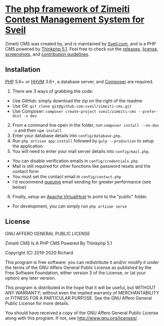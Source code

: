 # [The php framework of Zimeiti Contest Management System for Sveil](https://sveil.com)

Zimeiti CMS was created by, and is maintained by [Sveil.com](https://sveil.com), and is a PHP CMS powered by [Thinkphp 5.1](https://github.com/top-think/thinkphp). Feel free to check out the [releases](https://github.com/sveil/zimeiti-cms/releases), [license](LICENSE), [screenshots](SCREENSHOTS.md), and [contribution guidelines](CONTRIBUTING.md).

## Installation

[PHP](https://php.net) 5.6+ or [HHVM](http://hhvm.com) 3.6+, a database server, and [Composer](https://getcomposer.org) are required.

1. There are 3 ways of grabbing the code:

- Use GitHub: simply download the zip on the right of the readme
- Use Git: `git clone git@github.com:sveil/zimeiti-cms.git`
- Use Composer: `composer create-project sveil/zimeiti-cms --prefer-dist -s dev`

2. From a command line open in the folder, run `composer install --no-dev -o` and then `npm install`.
3. Enter your database details into `config/database.php`.
4. Run `php artisan app:install` followed by `gulp --production` to setup the application.
5. You will need to enter your mail server details into `config/mail.php`.

- You can disable verification emails in `config/credentials.php`
- Mail is still required for other functions like password resets and the contact form
- You must set the contact email in `config/contact.php`
- I'd recommend [queuing](#setting-up-queing) email sending for greater performance (see below)

6. Finally, setup an [Apache VirtualHost](http://httpd.apache.org/docs/current/vhosts/examples.html) to point to the "public" folder.

- For development, you can simply run `php artisan serve`

## License

GNU AFFERO GENERAL PUBLIC LICENSE

Zimeiti CMS Is A PHP CMS Powered By Thinkphp 5.1

Copyright (C) 2019-2020 Richard

This program is free software: you can redistribute it and/or modify
it under the terms of the GNU Affero General Public License as published by
the Free Software Foundation, either version 3 of the License, or
(at your option) any later version.

This program is distributed in the hope that it will be useful,
but WITHOUT ANY WARRANTY; without even the implied warranty of
MERCHANTABILITY or FITNESS FOR A PARTICULAR PURPOSE. See the
GNU Affero General Public License for more details.

You should have received a copy of the GNU Affero General Public License
along with this program. If not, see <http://www.gnu.org/licenses/>.
